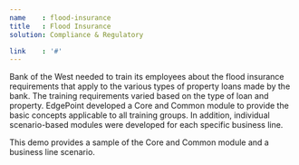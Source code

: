 ```yaml
---
name    : flood-insurance
title   : Flood Insurance
solution: Compliance & Regulatory

link    : '#'
---
```

Bank of the West needed to train its employees about the flood insurance requirements that apply to the various types of property loans made by the bank. The training requirements varied based on the type of loan and property. EdgePoint developed a Core and Common module to provide the basic concepts applicable to all training groups. In addition, individual scenario-based modules were developed for each specific business line.

This demo provides a sample of the Core and Common module and a business line scenario.
